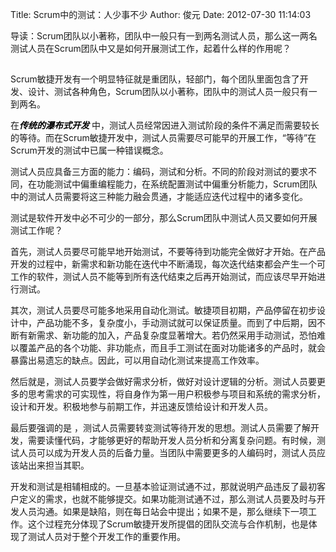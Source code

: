 Title: Scrum中的测试：人少事不少
Author: 俊元
Date: 2012-07-30 11:14:03

导读：Scrum团队以小著称，团队中一般只有一到两名测试人员，那么这一两名测试人员在Scrum团队中又是如何开展测试工作，起着什么样的作用呢？

## 
 Scrum敏捷开发有一个明显特征就是重团队，轻部门，每个团队里面包含了开发、设计、测试各种角色，Scrum团队以小著称，团队中的测试人员一般只有一到两名。
 
 在<em><span style="color: #000000;"><span style="color: #000000;"><strong>传统的瀑布式开发</strong> </span></span></em>中，测试人员经常因进入测试阶段的条件不满足而需要较长的等待。而在Scrum敏捷开发中，测试人员需要尽可能早的开展工作，“等待”在Scrum开发的测试中已属一种错误概念。
 
 测试人员应具备三方面的能力：编码，测试和分析。不同的阶段对测试的要求不同，在功能测试中偏重编程能力，在系统配置测试中偏重分析能力，Scrum团队中的测试人员需要将这三种能力融会贯通，才能适应迭代过程中的诸多变化。
 
 测试是软件开发中必不可少的一部分，那么Scrum团队中测试人员又要如何开展测试工作呢？
 
 首先，测试人员要尽可能早地开始测试，不要等待到功能完全做好才开始。在产品开发的过程中，新需求和新功能在迭代中不断涌现，每次迭代结束都会产生一个可工作的软件，测试人员不能等到所有迭代结束之后再开始测试，而应该尽早开始进行测试。
 
 其次，测试人员要尽可能多地采用自动化测试。敏捷项目初期，产品停留在初步设计中，产品功能不多，复杂度小，手动测试就可以保证质量。而到了中后期，因不断有新需求、新功能的加入，产品复杂度显著增大。若仍然采用手动测试，恐怕难以覆盖产品的各个功能、非功能点，而且手工测试在面对功能诸多的产品时，就会暴露出易遗忘的缺点。因此，可以用自动化测试来提高工作效率。
 
 然后就是，测试人员要学会做好需求分析，做好对设计逻辑的分析。测试人员要更多的思考需求的可实现性，将自身作为第一用户积极参与项目和系统的需求分析，设计和开发。积极地参与前期工作，并迅速反馈给设计和开发人员。
 
 最后要强调的是 ，测试人员需要转变测试等待开发的思想。测试人员需要了解开发，需要读懂代码，才能够更好的帮助开发人员分析和分离复杂问题。有时候，测试人员可以成为开发人员的后备力量。当团队中需要更多的人编码时，测试人员应该站出来担当其职。
 
 开发和测试是相辅相成的。一旦基本验证测试通不过，那就说明产品违反了最初客户定义的需求，也就不能够提交。如果功能测试通不过，那么测试人员要及时与开发人员沟通。如果是缺陷，则在每日站会中提出；如果不是，那么继续下一项工作。这个过程充分体现了Scrum敏捷开发所提倡的团队交流与合作机制，也是体现了测试人员对于整个开发工作的重要作用。
 